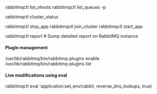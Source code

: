 rabbitmqctl list_vhosts
rabbitmqctl list_queues -p <vhost>

rabbitmqctl cluster_status

rabbitmqctl stop_app
rabbitmqctl join_cluster <node>
rabbitmqctl start_app

rabbitmqctl report    # Dump detailed report on RabbitMQ instance  

#### Plugin management
/usr/lib/rabbitmq/bin/rabbitmq-plugins enable <name>
/usr/lib/rabbitmq/bin/rabbitmq-plugins list   

#### Live modifications using eval
rabbitmqctl eval 'application:set_env(rabbit, reverse_dns_lookups, true)
